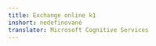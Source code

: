 ```yaml
---
title: Exchange online k1
inshort: nedefinované
translator: Microsoft Cognitive Services
---
```




